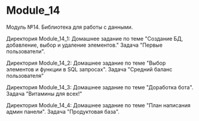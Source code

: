 # Module_14
Модуль №14. Библиотека для работы с данными.

Директория Module_14_1: Домашнее задание по теме "Создание БД, добавление, выбор и удаление элементов." Задача "Первые пользователи".

Директория Module_14_2: Домашнее задание по теме "Выбор элементов и функции в SQL запросах". Задача "Средний баланс пользователя"

Директория Module_14_3: Домашнее задание по теме "Доработка бота". Задача "Витамины для всех!"

Директория Module_14_4: Домашнее задание по теме "План написания админ панели". Задача "Продуктовая база".
